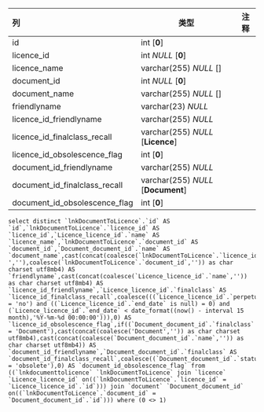 | 列                            | 类型                               | 注释 |
| :---------------------------- | ---------------------------------- | ---- |
| id                            | int [**0**]                        |      |
| licence_id                    | int *NULL* [**0**]                 |      |
| licence_name                  | varchar(255) *NULL* []             |      |
| document_id                   | int *NULL* [**0**]                 |      |
| document_name                 | varchar(255) *NULL* []             |      |
| friendlyname                  | varchar(23) *NULL*                 |      |
| licence_id_friendlyname       | varchar(255) *NULL*                |      |
| licence_id_finalclass_recall  | varchar(255) *NULL* [**Licence**]  |      |
| licence_id_obsolescence_flag  | int [**0**]                        |      |
| document_id_friendlyname      | varchar(255) *NULL*                |      |
| document_id_finalclass_recall | varchar(255) *NULL* [**Document**] |      |
| document_id_obsolescence_flag | int [**0**]                        |      |

```
select distinct `lnkDocumentToLicence`.`id` AS `id`,`lnkDocumentToLicence`.`licence_id` AS `licence_id`,`Licence_licence_id`.`name` AS `licence_name`,`lnkDocumentToLicence`.`document_id` AS `document_id`,`Document_document_id`.`name` AS `document_name`,cast(concat(coalesce(`lnkDocumentToLicence`.`licence_id`,''),coalesce(' ',''),coalesce(`lnkDocumentToLicence`.`document_id`,'')) as char charset utf8mb4) AS `friendlyname`,cast(concat(coalesce(`Licence_licence_id`.`name`,'')) as char charset utf8mb4) AS `licence_id_friendlyname`,`Licence_licence_id`.`finalclass` AS `licence_id_finalclass_recall`,coalesce(((`Licence_licence_id`.`perpetual` = 'no') and ((`Licence_licence_id`.`end_date` is null) = 0) and (`Licence_licence_id`.`end_date` < date_format((now() - interval 15 month),'%Y-%m-%d 00:00:00'))),0) AS `licence_id_obsolescence_flag`,if((`Document_document_id`.`finalclass` = 'Document'),cast(concat(coalesce('Document','')) as char charset utf8mb4),cast(concat(coalesce(`Document_document_id`.`name`,'')) as char charset utf8mb4)) AS `document_id_friendlyname`,`Document_document_id`.`finalclass` AS `document_id_finalclass_recall`,coalesce((`Document_document_id`.`status` = 'obsolete'),0) AS `document_id_obsolescence_flag` from ((`lnkdocumenttolicence` `lnkDocumentToLicence` join `licence` `Licence_licence_id` on((`lnkDocumentToLicence`.`licence_id` = `Licence_licence_id`.`id`))) join `document` `Document_document_id` on((`lnkDocumentToLicence`.`document_id` = `Document_document_id`.`id`))) where (0 <> 1)
```


